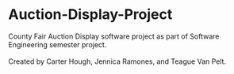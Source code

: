 # Auction-Display-Project
County Fair Auction Display software project as part of Software Engineering semester project.<br>
<br>
Created by Carter Hough, Jennica Ramones, and Teague Van Pelt.
